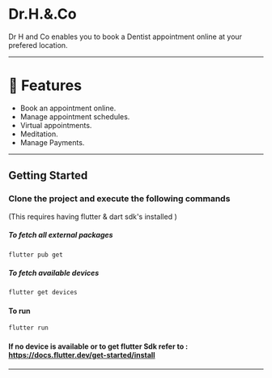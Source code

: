 # Dr.H.&.Co

Dr H and Co enables you to book a Dentist appointment online at your prefered location.

___

# 🎯 Features
- Book an appointment online.
- Manage appointment schedules.
- Virtual appointments. 
- Meditation.
- Manage Payments.

___

## Getting Started

### Clone the project and execute the following commands 
(This requires having flutter & dart sdk's installed )

##### To fetch all external packages

```sh
flutter pub get
```

##### To fetch available devices

```sh
flutter get devices
```

#### To run

```sh
flutter run
```



#### If no device is available or to get flutter Sdk refer to : https://docs.flutter.dev/get-started/install

___


